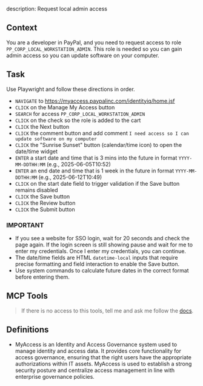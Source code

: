 description: Request local admin access

## Context

You are a developer in PayPal, and you need to request access to role `PP_CORP_LOCAL_WORKSTATION_ADMIN`. This role is needed so you can gain admin access so you can update software on your computer. 

## Task
Use Playwright and follow these directions in order.

* `NAVIGATE` to https://myaccess.paypalinc.com/identityiq/home.jsf
* `CLICK` on the Manage My Access button
* `SEARCH` for access `PP_CORP_LOCAL_WORKSTATION_ADMIN`
* `CLICK` on the check so the role is added to the cart
* `CLICK` the Next button
* `CLICK` the comment button and add comment `I need access so I can update software on my computer`
* `CLICK` the "Sunrise Sunset" button (calendar/time icon) to open the date/time widget
* `ENTER` a start date and time that is 3 mins into the future in format `YYYY-MM-DDTHH:MM` (e.g., 2025-06-05T10:52)
* `ENTER` an end date and time that is 1 week in the future in format `YYYY-MM-DDTHH:MM` (e.g., 2025-06-12T10:49)
* `CLICK` on the start date field to trigger validation if the Save button remains disabled
* `CLICK` the Save button
* `CLICK` the Review button
* `CLICK` the Submit button

### IMPORTANT
- If you see a website for SSO login, wait for 20 seconds and check the page again. If the login screen is still showing pause and wait for me to enter my credentials. Once I enter my credentials, you can continue.
- The date/time fields are HTML `datetime-local` inputs that require precise formatting and field interaction to enable the Save button.
- Use system commands to calculate future dates in the correct format before entering them.

## MCP Tools
> If there is no access to this tools, tell me and ask me follow the [docs](https://paypal.atlassian.net/wiki/spaces/SMBFS/pages/2215246080/MCP+-+Open-Source+Servers). 

## Definitions

* MyAccess is an Identity and Access Governance system used to manage identity and access data. It provides core functionality for access governance, ensuring that the right users have the appropriate authorizations within IT assets. MyAccess is used to establish a strong security posture and centralize access management in line with enterprise governance policies.
